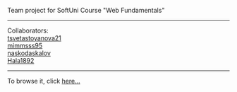 Team project for SoftUni Course "Web Fundamentals"
<hr />

Collaborators:
<br />
<a href="https://github.com/tsvetastoyanova21">tsvetastoyanova21</a>
<br />
<a href="https://github.com/mimmsss95">mimmsss95</a>
<br />
<a href="https://github.com/naskodaskalov">naskodaskalov</a>
<br />
<a href="https://github.com/Hala1892">Hala1892</a>

<hr />
To browse it, click <a href="https://zurich-team.github.io/New-Books-Releases/">here...</a>
